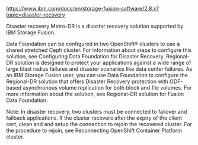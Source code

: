 https://www.ibm.com/docs/en/storage-fusion-software/2.8.x?topic=disaster-recovery



Disaster recovery
Metro-DR is a disaster recovery solution supported by IBM Storage Fusion. 


Data Foundation can be configured in two OpenShift® clusters to use a shared stretched Ceph cluster. For information about steps to
configure this solution, see Configuring Data Foundation for Disaster Recovery.
Regional-DR solution is designed to protect your applications against a wide range of large
blast radius failures and disaster scenarios like data center failures. As an IBM Storage Fusion
user, you can use Data Foundation to configure the Regional-DR solution that offers Disaster
Recovery protection with ODF-based asynchronous volume replication for both block and file volumes.
For more information about the solution, see Regional-DR solution for Fusion Data Foundation.


Note: In disaster recovery, two clusters must be connected to failover and failback applications. If
the cluster recovers after the expiry of the client cert, clean and and setup the connection to
rejoin the recovered cluster. For the procedure to rejoin, see Reconnecting OpenShift Container Platform cluster.






